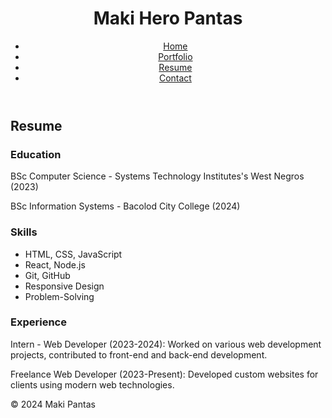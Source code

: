 <!DOCTYPE html>
<html lang="en">
<head>
    <meta charset="UTF-8">
    <meta name="viewport" content="width=device-width, initial-scale=1.0">
    <title>Resume - Maki Hero Pantas</title>
    <link rel="stylesheet" href="styles.css">
</head>
<body>
    <header>
        <h1>Maki Hero Pantas</h1>
        <nav>
            <ul>
                <li><a href="index.html">Home</a></li>
                <li><a href="portfolio.html">Portfolio</a></li>
                <li><a href="resume.html">Resume</a></li>
                <li><a href="contact.html">Contact</a></li>
            </ul>
        </nav>
    </header>
    <main>
        <section id="resume">
            <h2>Resume</h2>
            <h3>Education</h3>
            <p>BSc Computer Science - Systems Technology Institutes's West Negros (2023)</p>
            <p>BSc Information Systems - Bacolod City College (2024)</p>
            <h3>Skills</h3>
            <ul>
                <li>HTML, CSS, JavaScript</li>
                <li>React, Node.js</li>
                <li>Git, GitHub</li>
                <li>Responsive Design</li>
                <li>Problem-Solving</li>
            </ul>
            <h3>Experience</h3>
            <p>Intern - Web Developer (2023-2024): Worked on various web development projects, contributed to front-end and back-end development.</p>
            <p>Freelance Web Developer (2023-Present): Developed custom websites for clients using modern web technologies.</p>
        </section>
    </main>
    <footer>
        <p>&copy; 2024 Maki Pantas</p>
    </footer>
</body>
</html>




